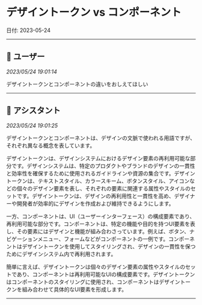 # デザイントークン vs コンポーネント

日付: 2023-05-24

---

## 👤 ユーザー
*2023/05/24 19:01:14*

デザイントークンとコンポーネントの違いをおしえてほしい

---

## 🤖 アシスタント
*2023/05/24 19:01:25*

デザイントークンとコンポーネントは、デザインの文脈で使われる用語ですが、それぞれ異なる概念を表しています。

デザイントークンは、デザインシステムにおけるデザイン要素の再利用可能な部分です。デザインシステムは、特定のプロダクトやブランドのデザインの一貫性と効率性を確保するために使用されるガイドラインや資源の集合です。デザイントークンは、テキストスタイル、カラースキーム、ボタンスタイル、アイコンなどの個々のデザイン要素を表し、それぞれの要素に関連する属性やスタイルのセットです。デザイントークンは、デザインの再利用性と一貫性を高め、デザイナーや開発者が効率的にデザインを作成および維持できるようにします。

一方、コンポーネントは、UI（ユーザーインターフェース）の構成要素であり、再利用可能な部分です。コンポーネントは、特定の機能や目的を持つUI要素を表し、その要素にはデザインと機能が組み合わさっています。例えば、ボタン、ナビゲーションメニュー、フォームなどがコンポーネントの一例です。コンポーネントはデザイントークンを使用してスタイリングされ、デザインの一貫性を保つためにデザインシステム内で再利用されます。

簡単に言えば、デザイントークンは個々のデザイン要素の属性やスタイルのセットであり、コンポーネントは再利用可能なUIの構成要素です。デザイントークンはコンポーネントのスタイリングに使用され、コンポーネントはデザイントークンを組み合わせて具体的なUI要素を形成します。

---

